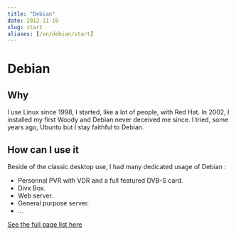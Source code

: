 ```yaml
---
title: "Debian"
date: 2012-11-10
slug: start
aliases: [/en/debian/start]
---
```

# Debian

## Why
I use Linux since 1998, I started, like a lot of people, with Red Hat. In 2002, I installed my first Woody and Debian never deceived me since. I tried, some years ago, Ubuntu but I stay faithful to Debian.

## How can I use it

Beside of the classic desktop use, I had many dedicated usage of Debian :

* Personnal PVR with VDR and a full featured DVB-S card.
* Divx Box.
* Web server.
* General purpose server.
* ...

[See the full page list here](/projects/debian)

